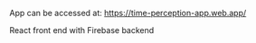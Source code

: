 App can be accessed at: https://time-perception-app.web.app/

React front end with Firebase backend

